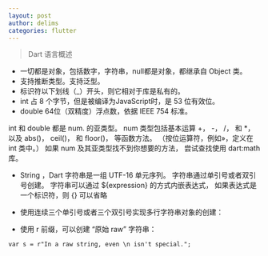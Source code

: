 ```yaml
---
layout: post
author: delims
categories: flutter
---
```


> Dart 语言概述

- 一切都是对象，包括数字，字符串，null都是对象，都继承自 Object 类。
- 支持推断类型。支持泛型。
- 标识符以下划线（_）开头，则它相对于库是私有的。
- int 占 8 个字节，但是被编译为JavaScript时，是 53 位有效位。
- double
64位（双精度）浮点数，依据 IEEE 754 标准。

int 和 double 都是 num. 的亚类型。 num 类型包括基本运算 +， -， /， 和 *， 以及 abs()， ceil()， 和 floor()， 等函数方法。 （按位运算符，例如»，定义在 int 类中。） 如果 num 及其亚类型找不到你想要的方法， 尝试查找使用 dart:math 库。

- String ，Dart 字符串是一组 UTF-16 单元序列。 字符串通过单引号或者双引号创建。 字符串可以通过 ${expression} 的方式内嵌表达式，  如果表达式是一个标识符，则 {} 可以省略

- 使用连续三个单引号或者三个双引号实现多行字符串对象的创建：
- 使用 r 前缀，可以创建 “原始 raw” 字符串：
```
var s = r"In a raw string, even \n isn't special.";
```

